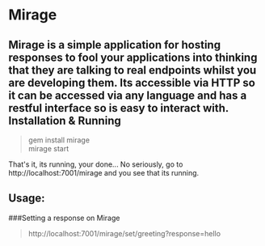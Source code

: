 Mirage
======
Mirage is a simple application for hosting responses to fool your applications into thinking that they are talking to real endpoints
whilst you are developing them. Its accessible via HTTP so it can be accessed via any language and has a restful interface so is easy to interact with.
Installation & Running
----------------------
> gem install mirage  
> mirage start  
    
That's it, its running, your done... No seriously, go to http://localhost:7001/mirage and you see that its running.    

Usage:
------
###Setting a response on Mirage
> http://localhost:7001/mirage/set/greeting?response=hello





